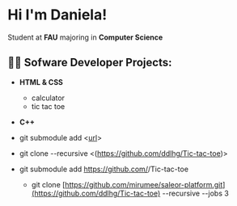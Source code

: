 # Hi I'm Daniela! 
Student at **FAU** majoring in **Computer Science**
## 👩‍💻 Sofware Developer Projects:
- **HTML & CSS** 
  - calculator
  - tic tac toe
- **C++**

- git submodule add <[url](https://github.com/ddlhg/Tic-tac-toe)> 

- git clone --recursive <(https://github.com/ddlhg/Tic-tac-toe)>

- git submodule add https://github.com/<ddlhg>/Tic-tac-toe
  
  - git clone [https://github.com/mirumee/saleor-platform.git](https://github.com/ddlhg/Tic-tac-toe) --recursive --jobs 3
